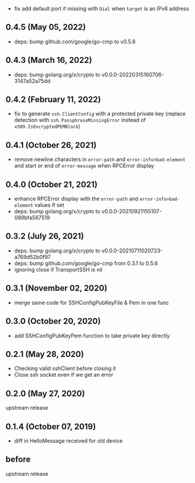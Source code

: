 <!-- markdownlint-disable-file MD041 -->

* fix add default port if missing with `Dial` when `target` is an IPv6 address

## 0.4.5 (May 05, 2022)

* deps: bump github.com/google/go-cmp to v0.5.8

## 0.4.3 (March 16, 2022)

* deps: bump golang.org/x/crypto to v0.0.0-20220315160706-3147a52a75dd

## 0.4.2 (February 11, 2022)

* fix to generate `ssh.ClientConfig` with a protected private key (replace detection with `ssh.PassphraseMissingError` instead of `x509.IsEncryptedPEMBlock`)

## 0.4.1 (October 26, 2021)

* remove newline characters in `error-path` and `error-info>bad-element` and start or end of `error-message` when RPCError display

## 0.4.0 (October 21, 2021)

* enhance RPCError display with the `error-path` and `error-info>bad-element` values if set
* deps: bump golang.org/x/crypto to v0.0.0-20210921155107-089bfa567519

## 0.3.2 (July 26, 2021)

* deps: bump golang.org/x/crypto to v0.0.0-20210711020723-a769d52b0f97
* deps: bump github.com/google/go-cmp from 0.3.1 to 0.5.6
* ignoring close if TransportSSH is nil

## 0.3.1 (November 02, 2020)

* merge same code for SSHConfigPubKeyFile & Pem in one func

## 0.3.0 (October 20, 2020)

* add SSHConfigPubKeyPem function to take private key directly

## 0.2.1 (May 28, 2020)

* Checking valid sshClient before closing it
* Close ssh socket even if we get an error

## 0.2.0 (May 27, 2020)

upstream release

## 0.1.4 (October 07, 2019)

* diff in HelloMessage received for old device

## before

upstream release
